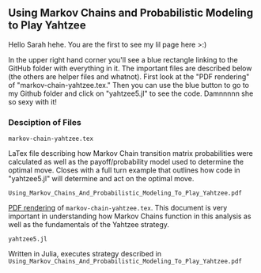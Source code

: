 ## Using Markov Chains and Probabilistic Modeling to Play Yahtzee

Hello Sarah hehe. You are the first to see my lil page here >:) 

In the upper right hand corner you'll see a blue rectangle linking to the GitHub folder with everything in it. The important files are described below (the others are helper files and whatnot). First look at the "PDF rendering" of "markov-chain-yahtzee.tex." Then you can use the blue button to go to my Github folder and click on "yahtzee5.jl" to see the code. Damnnnnn she so sexy with it!

### Desciption of Files

```
markov-chain-yahtzee.tex
```

LaTex file describing how Markov Chain transition matrix probabilities were calculated as well as the payoff/probability model used to determine the optimal move. Closes with a full turn example that outlines how code in "yahtzee5.jl" will determine and act on the optimal move.



```
Using_Markov_Chains_And_Probabilistic_Modeling_To_Play_Yahtzee.pdf
```

[PDF rendering](https://drive.google.com/file/d/1Y5hUx9HHLH6KYypKV3E5pVbmhkAhsKf0/view?usp=sharing) of ```markov-chain-yahtzee.tex```. This document is very important in understanding how Markov Chains function in this analysis as well as the fundamentals of the Yahtzee strategy.



```
yahtzee5.jl
```
Written in Julia, executes strategy described in ```Using_Markov_Chains_And_Probabilistic_Modeling_To_Play_Yahtzee.pdf```


